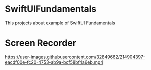 # SwiftUIFundamentals

This projects about example of SwiftUI Fundamentals

# Screen Recorder



https://user-images.githubusercontent.com/32849662/214904397-eacdf00e-fc20-4753-ab9a-bcf58bf4a6eb.mp4

